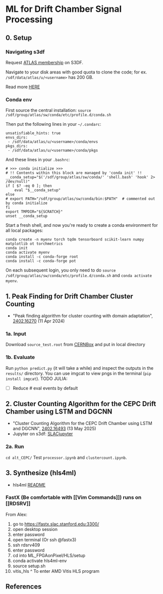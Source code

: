 # ML for Drift Chamber Signal Processing

## 0. Setup 

### Navigating s3df 

Request [ATLAS membership](https://atlas.slac.stanford.edu/user-computer-account/request-atlas-membership-s3df) on S3DF. 

Navigate to your disk areas with good quota to clone the code; for ex. `/sdf/data/atlas/u/<username>` has 200 GB.

Read more [HERE](https://usatlas.readthedocs.io/projects/af-docs/en/latest/sshlogin/ssh2SLAC/)

### Conda env

First source the central installation: 
`source /sdf/group/atlas/sw/conda/etc/profile.d/conda.sh` 

Then put the following lines in your `~/.condarc`: 
```
unsatisfiable_hints: true
envs_dirs:
 - /sdf/data/atlas/u/<username>/conda/envs
pkgs_dirs:
 - /sdf/data/atlas/u/<username>/conda/pkgs
```


And these lines in your `.bashrc`:
```
# >>> conda initialize >>>
# !! Contents within this block are managed by 'conda init' !!
__conda_setup="$('/sdf/group/atlas/sw/conda/' 'shell.bash' 'hook' 2> /dev/null)"
if [ $? -eq 0 ]; then
    eval "$__conda_setup"
else
# export PATH="/sdf/group/atlas/sw/conda/bin:$PATH"  # commented out by conda initialize
fi
export TMPDIR="${SCRATCH}"
unset __conda_setup
```

Start a fresh shell, and now you're ready to create a conda environment for all local packages: 

```
conda create -n myenv torch tqdm tensorboard scikit-learn numpy matplotlib ot torchmetrics
conda init
conda activate myenv
conda install -c conda-forge root
conda install -c conda-forge pot
```

On each subsequent login, you only need to do `source /sdf/group/atlas/sw/conda/etc/profile.d/conda.sh` and `conda activate myenv`.

## 1. Peak Finding for Drift Chamber Cluster Counting
* "Peak finding algorithm for cluster counting with domain adaptation", [2402.16270](https://arxiv.org/abs/2402.16270) (11 Apr 2024)

### 1a. Input

Download `source_test.root` from [CERNBox](https://cernbox.cern.ch/s/PP68mQPxbdvxuou) and put in local directory 

### 1b. Evaluate 

Run `python predict.py` (it will take a while) and inspect the outputs in the `results/` directory. You can use imgcat to view pngs in the terminal (`pip install imgcat`).
TODO JULIA: 
- [ ] Reduce # eval events by default

## 2. Cluster Counting Algorithm for the CEPC Drift Chamber using LSTM and DGCNN
* "Cluster Counting Algorithm for the CEPC Drift Chamber using LSTM and DGCNN", [2402.16493](https://arxiv.org/pdf/2402.16493) (13 May 2025)
* Jupyter on s3df: [SLACjupyter](https://usatlas.readthedocs.io/projects/af-docs/en/latest/jupyter/SLACjupyter/)

### 2a. Run

`cd alt_CEPC/`
Test `processor.ipynb`  and `clustercount.ipynb`.

 
## 3. Synthesize (hls4ml) 
* hls4ml [README](https://github.com/fastmachinelearning/hls4ml)

### FastX (Be comfortable with [[Vim Commands]]) runs on [[RDSRV]]

From Alex:
1. go to https://fastx.slac.stanford.edu:3300/
2. open desktop session
3. enter password
4. open terminal
	(Or ssh <username>@fastx3)
1. ssh rdsrv409
2. enter password
3. cd into ML_FPGAonPixel/HLS/setup
4. conda activate hls4ml-env
5. source setup.sh
6. vitis\_hls 
	^ To enter AMD Vitis HLS program



## References 
